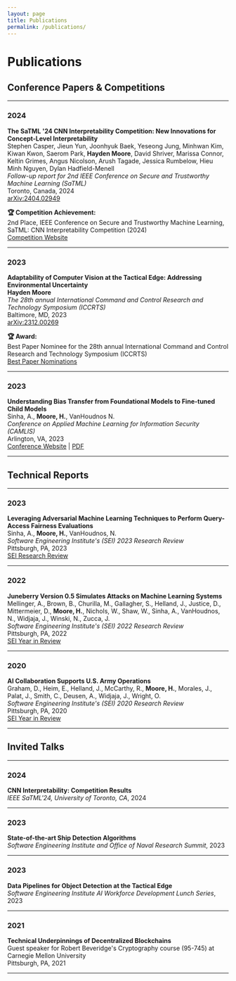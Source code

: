 ```yaml
---
layout: page
title: Publications
permalink: /publications/
---
```


# Publications

## Conference Papers & Competitions

---

### 2024

**The SaTML '24 CNN Interpretability Competition: New Innovations for Concept-Level Interpretability**  
Stephen Casper, Jieun Yun, Joonhyuk Baek, Yeseong Jung, Minhwan Kim, Kiwan Kwon, Saerom Park, **Hayden Moore**, David Shriver, Marissa Connor, Keltin Grimes, Angus Nicolson, Arush Tagade, Jessica Rumbelow, Hieu Minh Nguyen, Dylan Hadfield-Menell  
*Follow-up report for 2nd IEEE Conference on Secure and Trustworthy Machine Learning (SaTML)*  
Toronto, Canada, 2024  
[arXiv:2404.02949](https://arxiv.org/abs/2404.02949)


**🏆 Competition Achievement:**  
2nd Place, IEEE Conference on Secure and Trustworthy Machine Learning, SaTML: CNN Interpretability Competition (2024)  
[Competition Website](https://benchmarking-interpretability.csail.mit.edu/challenges-and-prizes/)

----------------------

### 2023

**Adaptability of Computer Vision at the Tactical Edge: Addressing Environmental Uncertainty**  
**Hayden Moore**  
*The 28th annual International Command and Control Research and Technology Symposium (ICCRTS)*  
Baltimore, MD, 2023  
[arXiv:2312.00269](https://arxiv.org/abs/2312.00269)


**🏆 Award:**  
Best Paper Nominee for the 28th annual International Command and Control Research and Technology Symposium (ICCRTS)  
[Best Paper Nominations](https://internationalc2institute.org/28th-iccrts-best-paper-nominations)

----------------------
### 2023
**Understanding Bias Transfer from Foundational Models to Fine-tuned Child Models**  
Sinha, A., **Moore, H.**, VanHoudnos N.  
*Conference on Applied Machine Learning for Information Security (CAMLIS)*  
Arlington, VA, 2023  
[Conference Website](https://www.camlis.org/) | [PDF](https://github.com/HaydenMM/Research/blob/main/CAMLIS2023_CR_poster.pdf)


---

## Technical Reports

---

### 2023

**Leveraging Adversarial Machine Learning Techniques to Perform Query-Access Fairness Evaluations**  
Sinha, A., **Moore, H.**, VanHoudnos, N.  
*Software Engineering Institute's (SEI) 2023 Research Review*  
Pittsburgh, PA, 2023  
[SEI Research Review](https://www.sei.cmu.edu/publications/annual-reviews/2023-research-review/research-review-article.cfm?customel_datapageid_326381=495673)

---

### 2022

**Juneberry Version 0.5 Simulates Attacks on Machine Learning Systems**  
Mellinger, A., Brown, B., Churilla, M., Gallagher, S., Helland, J., Justice, D., Mittermeier, D., **Moore, H.**, Nichols, W., Shaw, W., Sinha, A., VanHoudnos, N., Widjaja, J., Winski, N., Zucca, J.  
*Software Engineering Institute's (SEI) 2022 Research Review*  
Pittsburgh, PA, 2022  
[SEI Year in Review](https://www.sei.cmu.edu/publications/annual-reviews/2022-year-in-review/year_in_review_article.cfm?customel_datapageid_315013=494000)

---

### 2020

**AI Collaboration Supports U.S. Army Operations**  
Graham, D., Heim, E., Helland, J., McCarthy, R., **Moore, H.**, Morales, J., Palat, J., Smith, C., Deusen, A., Widjaja, J., Wright, O.  
*Software Engineering Institute's (SEI) 2020 Research Review*  
Pittsburgh, PA, 2020  
[SEI Year in Review](https://www.sei.cmu.edu/publications/annual-reviews/2020-year-in-review/year_in_review_article.cfm?customel_datapageid_315013=315523)

---

## Invited Talks

---

### 2024
**CNN Interpretability: Competition Results**  
*IEEE SaTML'24, University of Toronto, CA*, 2024

---

### 2023
**State-of-the-art Ship Detection Algorithms**  
*Software Engineering Institute and Office of Naval Research Summit*, 2023

---

### 2023
**Data Pipelines for Object Detection at the Tactical Edge**  
*Software Engineering Institute AI Workforce Development Lunch Series*, 2023

---

### 2021
**Technical Underpinnings of Decentralized Blockchains**  
Guest speaker for Robert Beveridge's Cryptography course (95-745) at Carnegie Mellon University  
Pittsburgh, PA, 2021

---
